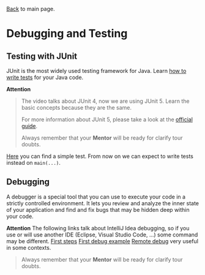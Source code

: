 [Back](../README.md) to main page.

# Debugging and Testing

## Testing with JUnit

JUnit is the most widely used testing framework for Java.
Learn [how to write tests](https://www.udemy.com/course/java-for-absolute-beginners-c/learn/lecture/9604940) for your Java code.

**Attention**
> The video talks about JUnit 4, now we are using JUnit 5.
> Learn the basic concepts because they are the same.
> 
> For more information about JUnit 5, please take a look at the [official guide](https://junit.org/junit5/docs/current/user-guide/).
> 
> Always remember that your **Mentor** will be ready for clarify tour doubts.

[Here](src/test/java/test/SimpleTest.java) you can find a simple test.
From now on we can expect to write tests instead on `main(...)`.

## Debugging

A debugger is a special tool that you can use to execute your code in a strictly controlled environment. It lets you review and analyze the inner state of your application and find and fix bugs that may be hidden deep within your code.

**Attention**
The following links talk about IntelliJ Idea debugging, so if you use or will use another IDE (Eclipse, Visual Studio Code, ...) some command may be different.
[First steps](https://blog.jetbrains.com/idea/2020/05/debugger-basics-in-intellij-idea/)
[First debug example](https://www.jetbrains.com/help/idea/debugging-your-first-java-application.html)
[Remote debug](https://www.jetbrains.com/help/idea/tutorial-remote-debug.html) very useful in some contexts.

> Always remember that your **Mentor** will be ready for clarify tour doubts.
